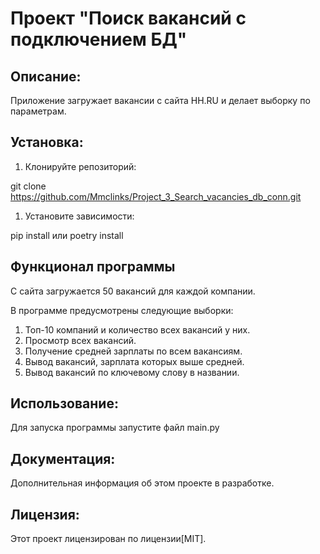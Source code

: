 # Проект "Поиск вакансий с подключением БД"

## Описание:
Приложение загружает вакансии с сайта HH.RU и делает выборку по параметрам.


## Установка:

1. Клонируйте репозиторий:

git clone https://github.com/Mmclinks/Project_3_Search_vacancies_db_conn.git

1. Установите зависимости:

pip install
или
poetry install

## Функционал программы
С сайта загружается 50 вакансий для каждой компании.

В программе предусмотрены следующие выборки:
1. Топ-10 компаний и количество всех вакансий у них.
2. Просмотр всех вакансий.
3. Получение средней зарплаты по всем вакансиям.
4. Вывод вакансий, зарплата которых выше средней.
5. Вывод вакансий по ключевому слову в названии.

## Использование:
Для запуска программы запустите файл main.py

## Документация:

Дополнительная информация об этом проекте в разработке.

## Лицензия:

Этот проект лицензирован по лицензии[MIT].